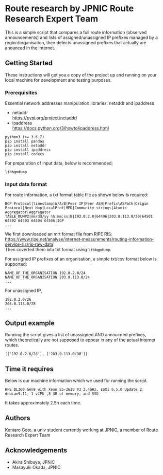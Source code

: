 # Route research by JPNIC Route Research Expert Team
This is a simple script that compares a full route information (observed announcements) and lists of assigned/unassigned IP prefixes managed by a region/organisation, then detects unassigned prefixes that actually are anounced in the internet.

## Getting Started

These instructions will get you a copy of the project up and running on your local machine for development and testing purposes. 

### Prerequisites
Essential network addresses manipulation libraries: netaddr and ipaddress
- netaddr  
https://pypi.org/project/netaddr/
- ipaddress  
https://docs.python.org/3/howto/ipaddress.html

```
python3 (>= 3.6.7)
pip install pandas
pip install netaddr
pip install ipaddress
pip install codecs
```

For preparation of input data, below is recommended;
```
libbgmdump
```

### Input data format
For route information, a txt format table file as shown below is required:
```
BGP Protocol|timestamp|W/A/B|Peer IP|Peer ASN|Prefix\ASPath|Origin Protocol|Next Hop|LocalPref|MED|Community strings|Atomic Aggregator|Aggregator
TABLE_DUMP2|mm/dd/yy hh:mm:ss|B|192.0.2.0|64496|203.0.113.0/30|64501 64502 64503 64504 64506|IGP
...
```
We first downloaded an mrt format file from RIPE RIS: https://www.ripe.net/analyse/internet-measurements/routing-information-service-ris/ris-raw-data  
Then coverted them into txt format using `libbgpdump`.

For assigned IP prefixes of an organisation, a simple txt/csv format below is supported:
```
NAME_OF_THE_ORGANISATION 192.0.2.0/24
NAME_OF_THE_ORGANISATION 203.0.113.0/24
...
```
For unassigned IP, 
```
192.0.2.0/26
203.0.113.0/28
...
```

## Output example

Running the script gives a list of unassigned AND annoucned prefixes, which theoretically are not supposed to appear in any of the actual internet routes.

```
[['192.0.2.0/28'], ['203.0.113.0/30']]
```

## Time it requires
Below is our machine information which we used for running the script.
```
HPE DL360 Gen9 with Xeon E5-2630 V3 2.4GHz, ESXi 6.5.0 Update 2,
debian9.11, 1 vCPU ,8 GB of memory, and SSD
```
It takes approximately 2.5h each time.

## Authors
Kentaro Goto, a univ student currently working at JPNIC, a member of Route Research Expert Team

## Acknowledgements

* Akira Shibuya, JPNIC
* Masayuki Okada, JPNIC

